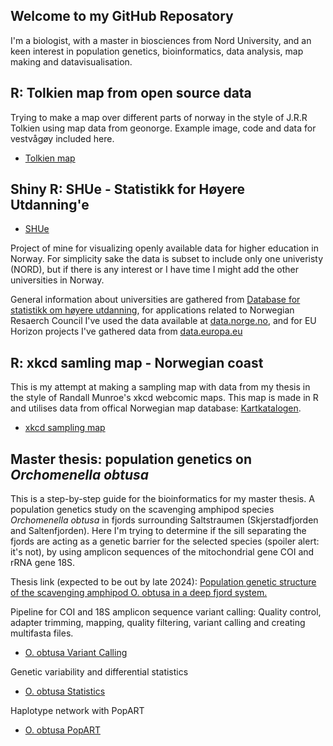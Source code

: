 ## Welcome to my GitHub Reposatory

I'm a biologist, with a master in biosciences from Nord University, and an keen interest in population genetics, bioinformatics, data analysis, map making and datavisualisation.

## R: Tolkien map from open source data

Trying to make a map over different parts of norway in the style of J.R.R Tolkien using map data from geonorge.
Example image, code and data for vestvågøy included here.

- [Tolkien map](TolkienMap/tolkienMap.md)

## Shiny R: SHUe - Statistikk for Høyere Utdanning'e

- [SHUe](https://jhetzler.shinyapps.io/SHUe)

Project of mine for visualizing openly available data for higher education in Norway. For simplicity sake the data is subset to include only one univeristy (NORD), but if there is any interest or I have time I might add the other universities in Norway.

General information about universities are gathered from [Database for statistikk om høyere utdanning](https://dbh.hkdir.no/), for applications related to Norwegian Resaerch Council I've used the data available at [data.norge.no](https://data.norge.no/datasets/d23bbbfa-fdad-4dab-b31b-4daadbfa3299), and for EU Horizon projects I've gathered data from [data.europa.eu](https://data.europa.eu/data/datasets/cordis-eu-research-projects-under-horizon-europe-2021-2027?locale=en) 

## R: xkcd samling map - Norwegian coast

This is my attempt at making a sampling map with data from my thesis in the style of Randall Munroe's xkcd webcomic maps. 
This map is made in R and utilises data from offical Norwegian map database: [Kartkatalogen](https://www.geonorge.no/).

- [xkcd sampling map](xkcdSamplingMap/xkcd_map.md) 

## Master thesis: population genetics on _Orchomenella obtusa_

This is a step-by-step guide for the bioinformatics for my master thesis. A population genetics study on the scavenging amphipod species _Orchomenella obtusa_ in fjords surrounding Saltstraumen (Skjerstadfjorden and Saltenfjorden). Here I'm trying to determine if the sill separating the fjords are acting as a genetic barrier for the selected species (spoiler alert: it's not), by using amplicon sequences of the mitochondrial gene COI and rRNA gene 18S.

Thesis link (expected to be out by late 2024): [Population genetic structure of the scavenging amphipod O. obtusa in a deep fjord system.](https://nordopen.nord.no/nord-xmlui/handle/11250/2731119) 

Pipeline for COI and 18S amplicon sequence variant calling: 
Quality control, adapter trimming, mapping, quality filtering, variant calling and creating multifasta files.

- [O. obtusa Variant Calling](Obtusa/obtusapopgen.md)

Genetic variability and differential statistics
- [O. obtusa Statistics](Obtusa/DiffSeq.md)

Haplotype network with PopART
- [O. obtusa PopART](Obtusa/PopART.md)

